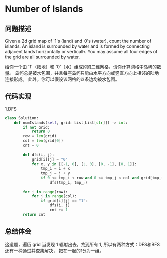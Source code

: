 #  Number of Islands

## 问题描述

Given a 2d grid map of '1's (land) and '0's (water), count the number of islands. An island is surrounded by water and is formed by connecting adjacent lands horizontally or vertically. You may assume all four edges of the grid are all surrounded by water.

给你一个由 '1'（陆地）和 '0'（水）组成的的二维网格，请你计算网格中岛屿的数量。
岛屿总是被水包围，并且每座岛屿只能由水平方向或竖直方向上相邻的陆地连接形成。
此外，你可以假设该网格的四条边均被水包围。


## 代码实现

1.DFS
```python
class Solution:
    def numIslands(self, grid: List[List[str]]) -> int:
        if not grid: 
            return 0 
        row = len(grid) 
        col = len(grid[0]) 
        cnt = 0 
        
        def dfs(i, j): 
            grid[i][j] = "0" 
            for x, y in [[-1, 0], [1, 0], [0, -1], [0, 1]]:
                tmp_i = i + x 
                tmp_j = j + y 
                if 0 <= tmp_i < row and 0 <= tmp_j < col and grid[tmp_i][tmp_j] == "1": 
                    dfs(tmp_i, tmp_j) 
                    
        for i in range(row): 
            for j in range(col): 
                if grid[i][j] == "1": 
                    dfs(i, j) 
                    cnt += 1 
        return cnt

```


## 总结体会

这道题，遍历 grid 当发现 1 辐射出去，找到所有 1,
所以有两种方式：DFS和BFS
还有一种通过并查集解决， 把在一起的1分为一组。

